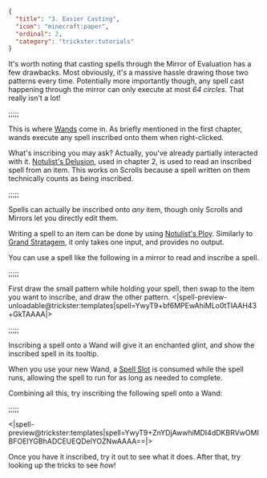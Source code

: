 ```json
{
  "title": "3. Easier Casting",
  "icon": "minecraft:paper",
  "ordinal": 2,
  "category": "trickster:tutorials"
}
```

It's worth noting that casting spells through the Mirror of Evaluation has a few drawbacks.
Most obviously, it's a massive hassle drawing those two patterns every time.
Potentially more importantly though, any spell cast 
happening through the mirror can only execute at most *64 circles*.
That really isn't a lot!

;;;;;

This is where [Wands](^trickster:basics/wand) come in.
As briefly mentioned in the first chapter, 
wands execute any spell inscribed onto them when right-clicked.


What's inscribing you may ask? Actually, you've already partially interacted with it.
[Notulist's Delusion](^trickster:tricks/basic#3), used in chapter 2, is used to read an inscribed spell from an item.
This works on Scrolls because a spell written on them technically counts as being inscribed.

;;;;;

Spells can actually be inscribed onto *any* item, 
though only Scrolls and Mirrors let you directly edit them.


Writing a spell to an item can be done by using [Notulist's Ploy](^trickster:tricks/basic#4).
Similarly to [Grand Stratagem](^trickster:distortions/functions#3), it only takes one input, and provides no output.


You can use a spell like the following in a mirror to read and inscribe a spell.

;;;;;

First draw the small pattern while holding your spell, 
then swap to the item you want to inscribe, and draw the other pattern.
<|spell-preview-unloadable@trickster:templates|spell=YwyT9+bf6MPEwAhiMLo0tTIAAH43+GkTAAAA|>

;;;;;

Inscribing a spell onto a Wand will give it an enchanted glint, 
and show the inscribed spell in its tooltip.


When you use your new Wand, 
a [Spell Slot](^trickster:concepts/multi_tick) is consumed while the spell runs,
allowing the spell to run for as long as needed to complete.


Combining all this, try inscribing the following spell onto a Wand:

;;;;;

<|spell-preview@trickster:templates|spell=YwyT9+ZnYDjAwwhiMDI4dDKBRVwOMIBFOEIYGBhADCEUEQDelYOZNwAAAA==|>

Once you have it inscribed, try it out to see what it does.
After that, try looking up the tricks to see *how*!
